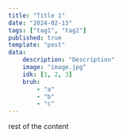 ```yaml
---
title: "Title 1"
date: "2024-02-13"
tags: ["tag1", "tag2"]
published: true
template: "post"
data:
    description: "Description"
    image: "image.jpg"
    idk: [1, 2, 3]
    bruh:
        - "a"
        - "b"
        - "c"
---
```


rest of the content
